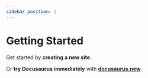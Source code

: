 ```yaml
---
sidebar_position: 2
---
```


# Getting Started

Get started by **creating a new site**.

Or **try Docusaurus immediately** with **[docusaurus.new](https://docusaurus.new)**.
